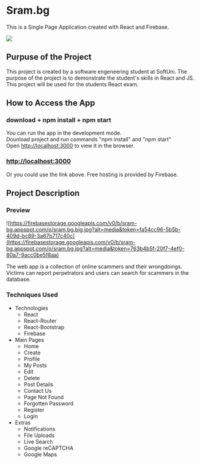 # Sram.bg

This is a Single Page Application created with React and Firebase.

![](https://firebasestorage.googleapis.com/v0/b/sram-bg.appspot.com/o/blogfirebase.png?alt=media&token=bf2b2b4b-7e3d-4efa-af19-d85e629110e9)

## Purpuse of the Project

This project is created by a software engeneering student at SoftUni. The purpose of the project is to demonstrate the student's skills in React and JS. This project will be used for the students React exam.

## How to Access the App

### download + npm install + npm start

You can run the app in the development mode.\
Dounload project and run commands "npm install" and "npm start"\
Open [http://localhost:3000](http://localhost:3000) to view it in the browser.

### [http://localhost:3000](http://localhost:3000)

Or you could use the link above. Free hosting is provided by Firebase.

## Project Description

### Preview

![https://firebasestorage.googleapis.com/v0/b/sram-bg.appspot.com/o/sram.bg.big.jpg?alt=media&token=fa54cc96-5b5b-409d-bc89-3a67b717c40c](https://firebasestorage.googleapis.com/v0/b/sram-bg.appspot.com/o/sram.bg.jpg?alt=media&token=763b4b5f-20f7-4ef0-80a7-9acc0be5f8aa)

The web app is a collection of online scammers and their wrongdoings. Victims can report perpetrators and users can search for scammers in the database.

### Techniques Used

* Technologies 
  * React
  * React-Router
  * React-Bootstrap
  * Firebase
* Main Pages
  * Home
  * Create
  * Profile
  * My Posts
  * Edit
  * Delete
  * Post Details
  * Contact Us
  * Page Not Found
  * Forgotten Password
  * Register
  * Login
* Extras
  * Notifications
  * File Uploads
  * Live Search 
  * Google reCAPTCHA
  * Google Maps